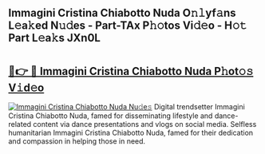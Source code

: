 ## Immagini Cristina Chiabotto Nuda O𝚗𝚕yf𝚊ns L𝚎a𝚔ed N𝚞𝚍es - Part-TAx P𝚑𝚘tos Vi𝚍𝚎o - H𝚘𝚝 Part L𝚎a𝚔s JXn0L

# <h2><a href="http://kf6mu0.oniu.top/?m=Immagini+Cristina+Chiabotto+Nuda">🔗👉 🔴 Immagini Cristina Chiabotto Nuda P𝚑ot𝚘𝚜 V𝚒d𝚎o</a></h2>

[![Immagini Cristina Chiabotto Nuda Nu𝚍e𝚜](https://i.imgur.com/0qMVB7G.gif)](http://kf6mu0.oniu.top/?m=Immagini+Cristina+Chiabotto+Nuda)
Digital trendsetter Immagini Cristina Chiabotto Nuda, famed for disseminating lifestyle and dance-related content via dance presentations and vlogs on social media. Selfless humanitarian Immagini Cristina Chiabotto Nuda, famed for their dedication and compassion in helping those in need.  
